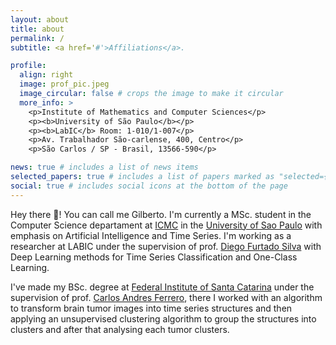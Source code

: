 ```yaml
---
layout: about
title: about
permalink: /
subtitle: <a href='#'>Affiliations</a>.

profile:
  align: right
  image: prof_pic.jpeg
  image_circular: false # crops the image to make it circular
  more_info: >
    <p>Institute of Mathematics and Computer Sciences</p>
    <p><b>University of São Paulo</b></p>
    <p><b>LabIC</b> Room: 1-010/1-007</p>
    <p>Av. Trabalhador São-carlense, 400, Centro</p>
    <p>São Carlos / SP - Brasil, 13566-590</p>

news: true # includes a list of news items
selected_papers: true # includes a list of papers marked as "selected={true}"
social: true # includes social icons at the bottom of the page
---
```


Hey there 👋! You can call me Gilberto. I'm currently a MSc. student in the Computer Science departament at <a href="https://icmc.usp.br/">ICMC</a> in the <a href="https://www5.usp.br/">University of Sao Paulo</a> with emphasis on Artificial Intelligence and Time Series. I'm working as a researcher at LABIC under the supervision of prof. <a href="https://scholar.google.com/citations?user=HXu5lB4AAAAJ&hl=pt-BR&oi=ao">Diego Furtado Silva</a> with Deep Learning methods for Time Series Classification and One-Class Learning.

I've made my BSc. degree at <a href="https://ifsc.edu.br/">Federal Institute of Santa Catarina</a> under the supervision of prof. <a href="https://scholar.google.com/citations?user=Cp3hDBMAAAAJ&hl=pt-BR&oi=ao">Carlos Andres Ferrero</a>, there I worked with an algorithm to transform brain tumor images into time series structures and then applying an unsupervised clustering algorithm to group the structures into clusters and after that analysing each tumor clusters.

